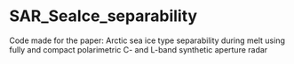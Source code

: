 # SAR_SeaIce_separability
Code made for the paper: Arctic sea ice type separability during melt using fully and compact polarimetric C- and L-band synthetic aperture radar 
